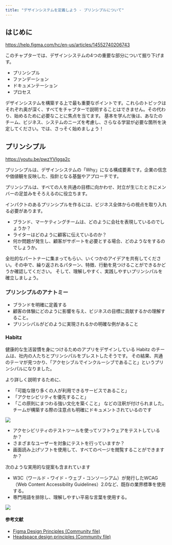 ```yaml
---
title: "デザインシステムを定義しよう - プリンシプルについて"
---
```

## はじめに 

https://help.figma.com/hc/en-us/articles/14552740206743

このチャプターでは、デザインシステムの4つの重要な部分について掘り下げます。

- プリンシプル 
- ファンデーション
- ドキュメンテーション
- プロセス

デザインシステムを構築する上で最も重要なポイントです。これらのトピックはそれぞれ奥が深く、すべてをチャプターで説明することはできません。その代わり、始めるために必要なことに焦点を当てます。
基本を学んだ後は、あなたのチーム、ビジネス、システムのニーズを考慮し、さらなる学習が必要な箇所を決定してください。では、さっそく始めましょう！

## プリンシプル

https://youtu.be/pwzYVIgga2c

プリンシプルは、デザインシステムの「Why」になる構成要素です。企業の信念や価値観を反映した、指針となる基盤やアプローチです。

プリンシプルは、すべての人を共通の目標に向かわせ、対立が生じたときにメンバーの足並みをそろえるのに役立ちます。

インパクトのあるプリンシプルを作るには、ビジネス全体からの視点を取り入れる必要があります。
- ブランド、マーケティングチームは、どのように会社を表現しているのでしょうか？
- ライターはどのように顧客に伝えているのか？ 
- 何か問題が発生し、顧客がサポートを必要とする場合、どのようなをするのでしょうか。

全社的なパートナーに集まってもらい、いくつかのアイデアを共有してください。その中で、繰り返されるパターン、特徴、行動を見つけることができるかどうか確認してください。
そして、理解しやすく、実践しやすいプリンシパルを確立しましょう。

### プリンシプルのアナトミー
- ブランドを明確に定義する
- 顧客の体験にどのように影響を与え、ビジネスの目標に貢献するかの理解すること。
- プリンシパルがどのように実現されるかの明確な例があること

### Habitz 
健康的な生活習慣を身につけるためのアプリをデザインしている Habitz のチームは、社内の人たちとプリンシパルをブレストしたそうです。
その結果、共通のテーマが見つかり、「アクセシブルでインクルーシブであること」というプリンシパルになりました。

より詳しく説明するために、
- 「可能な限り多くの人が利用できるサービスであること」
- 「アクセシビリティを優先すること」
- 「この原則にまつわる強い文化を築くこと」
などの注釈が付けられました。チームが構築する際の注意点も明確にドキュメントされているのです

![](https://storage.googleapis.com/zenn-user-upload/e05f974187df-20230617.png)

- アクセシビリティのテストツールを使ってソフトウェアをテストしているか？
- さまざまなユーザーを対象にテストを行っていますか？
- 画面読み上げソフトを使用して、すべてのページを閲覧することができますか？

次のような実用的な提案も含まれています

- W3C（ワールド・ワイド・ウェブ・コンソーシアム）が発行したWCAG（Web Content Accessibility Guidelines）2.0など、既存の業界標準を使用する。
- 専門用語を排除し、理解しやすい平易な言葉を使用する。

![](https://storage.googleapis.com/zenn-user-upload/2e6a18067e66-20230617.gif)

#### 参考文献
- [Figma Design Principles (Community file)](https://www.figma.com/community/file/817913152610525667/Figma-Design-Principles)
- [Headspace design principles (Community file)](https://www.figma.com/community/file/1228255385714793597/Principles-of-Headspace)